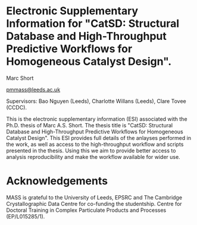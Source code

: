 # Electronic Supplementary Information for "CatSD: Structural Database and High-Throughput Predictive Workflows for Homogeneous Catalyst Design".

Marc Short

pmmass@leeds.ac.uk

Supervisors: Bao Nguyen (Leeds), Charlotte Willans (Leeds), Clare Tovee (CCDC).

This is the electronic supplementary information (ESI) associated with the Ph.D. thesis of Marc A.S. Short. The thesis title is "CatSD: Structural Database and High-Throughput Predictive Workflows for Homogeneous Catalyst Design". This ESI provides full details of the anlayses performed in the work, as well as access to the high-throughput workflow and scripts presented in the thesis. Using this we aim to provide better access to analysis reproducibility and make the workflow available for wider use.

# Acknowledgements
MASS is grateful to the University of Leeds, EPSRC and The Cambridge Crystallographic Data Centre for co-funding the studentship. Centre for Doctoral Training in Complex Particulate Products and Processes (EP/L015285/1).
